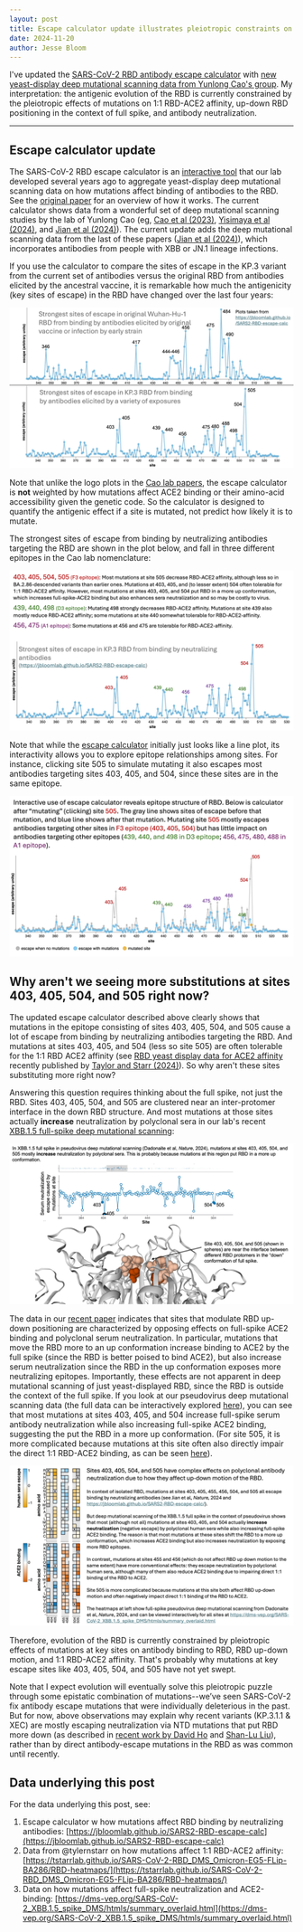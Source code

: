 ```yaml
---
layout: post
title: Escape calculator update illustrates pleiotropic constraints on SARS-CoV-2 RBD evolution
date: 2024-11-20
author: Jesse Bloom
---
```


I've updated the [SARS-CoV-2 RBD antibody escape calculator](https://jbloomlab.github.io/SARS2-RBD-escape-calc/) with [new yeast-display deep mutational scanning data from Yunlong Cao's group](https://www.nature.com/articles/s41586-024-08315-x).
My interpretation: the antigenic evolution of the RBD is currently constrained by the pleiotropic effects of mutations on 1:1 RBD-ACE2 affinity, up-down RBD positioning in the context of full spike, and antibody neutralization.

---

## Escape calculator update

The SARS-CoV-2 RBD escape calculator is an [interactive tool](https://jbloomlab.github.io/SARS2-RBD-escape-calc/) that our lab developed several years ago to aggregate yeast-display deep mutational scanning data on how mutations affect binding of antibodies to the RBD.
See the [original paper](https://academic.oup.com/ve/article/8/1/veac021/6549895) for an overview of how it works.
The current calculator shows data from a wonderful set of deep mutational scanning studies by the lab of Yunlong Cao (eg, [Cao et al (2023)](https://www.nature.com/articles/s41586-022-05644-7), [Yisimaya et al (2024)](https://www.nature.com/articles/s41586-023-06753-7), and [Jian et al (2024)](https://www.nature.com/articles/s41586-024-08315-x)).
The current update adds the deep mutational scanning data from the last of these papers ([Jian et al (2024)](https://www.nature.com/articles/s41586-024-08315-x)), which incorporates antibodies from people with XBB or JN.1 lineage infections.

If you use the calculator to compare the sites of escape in the KP.3 variant from the current set of antibodies versus the original RBD from antibodies elicited by the ancestral vaccine, it is remarkable how much the antigenicity (key sites of escape) in the RBD have changed over the last four years:

![change_in_key_sites](/assets/research/2024-11-10_escapecalc_update/change_in_key_sites.jpg)

Note that unlike the logo plots in the [Cao lab papers](https://www.nature.com/articles/s41586-024-08315-x), the escape calculator is **not** weighted by how mutations affect ACE2 binding or their amino-acid accessibility given the genetic code.
So the calculator is designed to quantify the antigenic effect if a site is mutated, not predict how likely it is to mutate.

The strongest sites of escape from binding by neutralizing antibodies targeting the RBD are shown in the plot below, and fall in three different epitopes in the Cao lab nomenclature:

![key_sites](/assets/research/2024-11-10_escapecalc_update/key_sites.jpg)

Note that while the [escape calculator](https://jbloomlab.github.io/SARS2-RBD-escape-calc/) initially just looks like a line plot, its interactivity allows you to explore epitope relationships among sites. For instance, clicking site 505 to simulate mutating it also escapes most antibodies targeting sites 403, 405, and 504, since these sites are in the same epitope.

![epitope_interactivity](/assets/research/2024-11-10_escapecalc_update/epitope_interactivity.jpg)

## Why aren't we seeing more substitutions at sites 403, 405, 504, and 505 right now?

The updated escape calculator described above clearly shows that mutations in the epitope consisting of sites 403, 405, 504, and 505 cause a lot of escape from binding by neutralizing antibodies targeting the RBD.
And mutations at sites 403, 405, and 504 (less so site 505) are often tolerable for the 1:1 RBD ACE2 affinity (see [RBD yeast display data for ACE2 affinity](https://tstarrlab.github.io/SARS-CoV-2-RBD_DMS_Omicron-EG5-FLip-BA286/RBD-heatmaps/) recently published by [Taylor and Starr (2024)](https://academic.oup.com/ve/article/10/1/veae067/7747405)).
So why aren't these sites substituting more right now?

Answering this question requires thinking about the full spike, not just the RBD.
Sites 403, 405, 504, and 505 are clustered near an inter-protomer interface in the down RBD structure.
And most mutations at those sites actually **increase** neutralization by polyclonal sera in our lab's recent [XBB.1.5 full-spike deep mutational scanning](https://www.nature.com/articles/s41586-024-07636-1):

![F3_epitope](/assets/research/2024-11-10_escapecalc_update/F3_epitope.jpg)

The data in our [recent paper](https://www.nature.com/articles/s41586-024-07636-1) indicates that sites that modulate RBD up-down positioning are characterized by opposing effects on full-spike ACE2 binding and polyclonal serum neutralization.
In particular, mutations that move the RBD more to an up conformation increase binding to ACE2 by the full spike (since the RBD is better poised to bind ACE2), but also increase serum neutralization since the RBD in the up conformation exposes more neutralizing epitopes.
Importantly, these effects are not apparent in deep mutational scanning of just yeast-displayed RBD, since the RBD is outside the context of the full spike.
If you look at our pseudovirus deep mutational scanning data (the full data can be interactively explored [here](https://dms-vep.org/SARS-CoV-2_XBB.1.5_spike_DMS/htmls/summary_overlaid.html)), you can see that most mutations at sites 403, 405, and 504 increase full-spike serum antibody neutralization while also increasing full-spike ACE2 binding, suggesting the put the RBD in a more up conformation. (For site 505, it is more complicated because mutations at this site often also directly impair the direct 1:1 RBD-ACE2 binding, as can be seen [here](https://tstarrlab.github.io/SARS-CoV-2-RBD_DMS_Omicron-EG5-FLip-BA286/RBD-heatmaps/)).

![pseudovirus_DMS](/assets/research/2024-11-10_escapecalc_update/pseudovirus_DMS.jpg)

Therefore, evolution of the RBD is currently constrained by pleiotropic effects of mutations at key sites on antibody binding to RBD, RBD up-down motion, and 1:1 RBD-ACE2 affinity.
That's probably why mutations at key escape sites like 403, 405, 504, and 505 have not yet swept.

Note that I expect evolution will eventually solve this pleiotropic puzzle through some epistatic combination of mutations--we’ve seen SARS-CoV-2 fix antibody escape mutations that were individually deleterious in the past.
But for now, above observations may explain why recent variants (KP.3.1.1 & XEC) are mostly escaping neutralization via NTD mutations that put RBD more down (as described in [recent work by David Ho](https://www.biorxiv.org/content/10.1101/2024.11.17.624037v1) and [Shan-Lu Liu](https://www.biorxiv.org/content/10.1101/2024.11.12.623078v1)), rather than by direct antibody-escape mutations in the RBD as was common until recently.

## Data underlying this post
For the data underlying this post, see:

 1. Escape calculator w how mutations affect RBD binding by neutralizing antibodies: [https://jbloomlab.github.io/SARS2-RBD-escape-calc](https://jbloomlab.github.io/SARS2-RBD-escape-calc)
 2. Data from @tylernstarr on how mutations affect 1:1 RBD-ACE2 affinity: [https://tstarrlab.github.io/SARS-CoV-2-RBD_DMS_Omicron-EG5-FLip-BA286/RBD-heatmaps/](https://tstarrlab.github.io/SARS-CoV-2-RBD_DMS_Omicron-EG5-FLip-BA286/RBD-heatmaps/) 
 3. Data on how mutations affect full-spike neutralization and ACE2-binding: [https://dms-vep.org/SARS-CoV-2_XBB.1.5_spike_DMS/htmls/summary_overlaid.html](https://dms-vep.org/SARS-CoV-2_XBB.1.5_spike_DMS/htmls/summary_overlaid.html)


